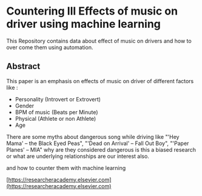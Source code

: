 # Countering Ill Effects of music on driver using machine learning
This Repository contains data about effect of music on drivers and how to over come them using automation. 
## Abstract
This paper is an emphasis on effects of music on driver of different factors like :
* Personality (Introvert or Extrovert)
* Gender 
* BPM of music (Beats per Minute)
* Physical (Athlete or non Athlete)
* Age

There are some myths about dangerous song while driving like "'Hey Mama' – the Black Eyed Peas", "'Dead on Arrival' – Fall Out Boy", "'Paper Planes' – MIA" why are they considered dangerous is this a biased research or what are underlying relationships are our interest also.

and how to counter them with machine learning



[https://researcheracademy.elsevier.com](https://researcheracademy.elsevier.com)
